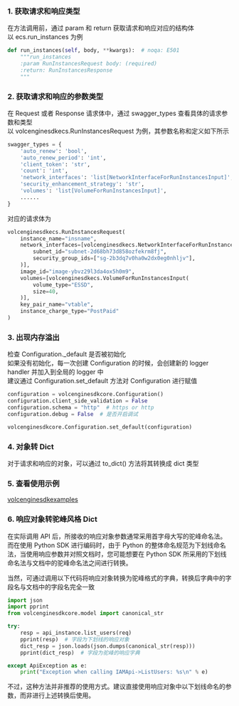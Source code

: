 ### 1. 获取请求和响应类型

在方法调用前，通过 param 和 return 获取请求和响应对应的结构体  
以 ecs.run_instances 为例

```python
def run_instances(self, body, **kwargs):  # noqa: E501
    """run_instances
    :param RunInstancesRequest body: (required)
    :return: RunInstancesResponse
    """
```

### 2. 获取请求和响应的参数类型

在 Request 或者 Response 请求体中，通过 swagger_types 查看具体的请求参数和类型  
以 volcenginesdkecs.RunInstancesRequest 为例，其参数名称和定义如下所示

```python
swagger_types = {
    'auto_renew': 'bool',
    'auto_renew_period': 'int',
    'client_token': 'str',
    'count': 'int',
    'network_interfaces': 'list[NetworkInterfaceForRunInstancesInput]',
    'security_enhancement_strategy': 'str',
    'volumes': 'list[VolumeForRunInstancesInput]',
    ......
}
```

对应的请求体为

```python
volcenginesdkecs.RunInstancesRequest(
    instance_name="insname",
    network_interfaces=[volcenginesdkecs.NetworkInterfaceForRunInstancesInput(
        subnet_id="subnet-2d68bh73d858ozfekrm8fj",
        security_group_ids=["sg-2b3dq7v0ha0w2dx0eg0nhljv"],
    )],
    image_id="image-ybvz29l3da4ox5h0m9",
    volumes=[volcenginesdkecs.VolumeForRunInstancesInput(
        volume_type="ESSD",
        size=40,
    )],
    key_pair_name="vtable",
    instance_charge_type="PostPaid"
)
```

### 3. 出现内存溢出

检查 Configuration._default 是否被初始化  
如果没有初始化，每一次创建 Configuration 的时候，会创建新的 logger handler 并加入到全局的 logger 中  
建议通过 Configuration.set_default 方法对 Configuration 进行赋值

```python
configuration = volcenginesdkcore.Configuration()
configuration.client_side_validation = False
configuration.schema = "http"  # https or http
configuration.debug = False  # 是否开启调试

volcenginesdkcore.Configuration.set_default(configuration)
```

### 4. 对象转 Dict

对于请求和响应的对象，可以通过 to_dict() 方法将其转换成 dict 类型

### 5. 查看使用示例

[volcenginesdkexamples](https://github.com/volcengine/volcengine-python-sdk/tree/master/volcenginesdkexamples)

### 6. 响应对象转驼峰风格 Dict

在实际调用 API 后，所接收的响应对象参数通常采用首字母大写的驼峰命名法。而在使用 Python SDK 进行编码时，由于 Python
的整体命名规范为下划线命名法，当使用响应参数并对照文档时，您可能想要在 Python SDK 所采用的下划线命名法与文档中的驼峰命名法之间进行转换。

当然，可通过调用以下代码将响应对象转换为驼峰格式的字典，转换后字典中的字段名与文档中的字段名完全一致

```python
import json
import pprint
from volcenginesdkcore.model import canonical_str

try:
    resp = api_instance.list_users(req)
    pprint(resp)  # 字段为下划线的响应对象
    dict_resp = json.loads(json.dumps(canonical_str(resp)))
    pprint(dict_resp)  # 字段为驼峰的响应字典

except ApiException as e:
    print("Exception when calling IAMApi->ListUsers: %s\n" % e)

```

不过，这种方法并非推荐的使用方式。建议直接使用响应对象中以下划线命名的参数，而非进行上述转换后使用。 